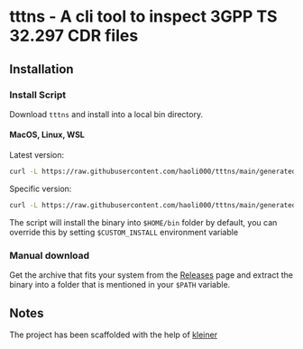 # tttns - A cli tool to inspect 3GPP TS 32.297 CDR files

## Installation

### Install Script

Download `tttns` and install into a local bin directory.

#### MacOS, Linux, WSL

Latest version:

```bash
curl -L https://raw.githubusercontent.com/haoli000/tttns/main/generated/install.sh | sh
```

Specific version:

```bash
curl -L https://raw.githubusercontent.com/haoli000/tttns/main/generated/install.sh | sh -s 0.0.4
```

The script will install the binary into `$HOME/bin` folder by default, you can override this by setting
`$CUSTOM_INSTALL` environment variable

### Manual download

Get the archive that fits your system from the [Releases](https://github.com/haoli000/tttns/releases) page and
extract the binary into a folder that is mentioned in your `$PATH` variable.

## Notes

The project has been scaffolded with the help of [kleiner](https://github.com/can3p/kleiner)
